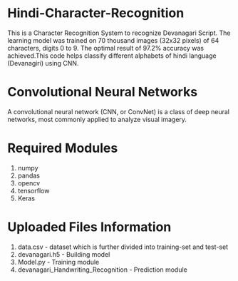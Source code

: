 # Hindi-Character-Recognition
This is a Character Recognition System to recognize Devanagari Script. The learning model was trained on 70 thousand images (32x32 pixels) of 64 characters, digits 0 to 9. The optimal result of 97.2% accuracy was achieved.This code helps classify different alphabets of hindi language (Devanagiri) using CNN.


# Convolutional Neural Networks
 A convolutional neural network (CNN, or ConvNet) is a class of deep neural networks, most commonly applied to analyze visual imagery.


# Required Modules
1. numpy
2. pandas
3. opencv
4. tensorflow
5. Keras


# Uploaded Files Information
1. data.csv - dataset which is further divided into training-set and test-set
2. devanagari.h5 - Building model
3. Model.py - Training module
4. devanagari_Handwriting_Recognition - Prediction module
